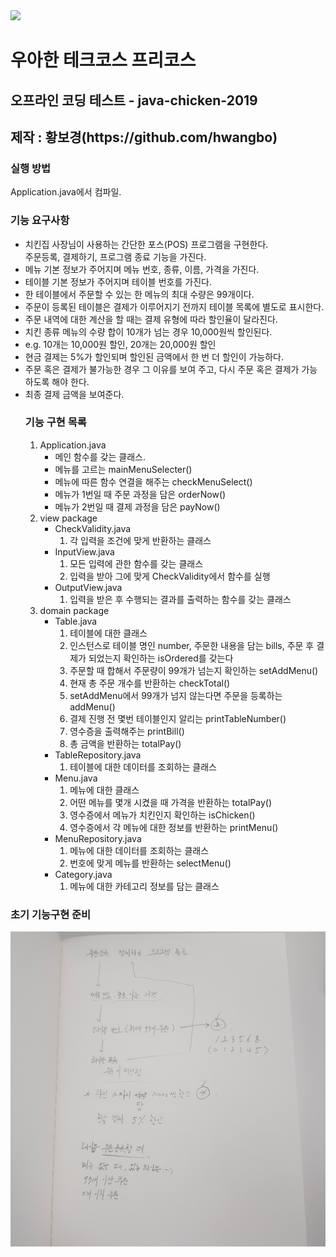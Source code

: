 <img src="https://woowacourse.github.io/images/logo/logo_full_white.png"/>
<h1>우아한 테크코스 프리코스</h1>
<h2>오프라인 코딩 테스트 - java-chicken-2019</h2>
<h2>제작 : 황보경(https://github.com/hwangbo)</h2>

<h3>실행 방법</h3>
<span>Application.java에서 컴파일.</span>

<h3>기능 요구사항</h3>
<ul>
    <li>치킨집 사장님이 사용하는 간단한 포스(POS) 프로그램을 구현한다.
        <br>
        주문등록, 결제하기, 프로그램 종료 기능을 가진다.
    </li>
    <li>메뉴 기본 정보가 주어지며 메뉴 번호, 종류, 이름, 가격을 가진다.</li>
    <li>테이블 기본 정보가 주어지며 테이블 번호를 가진다.</li>
    <li>한 테이블에서 주문할 수 있는 한 메뉴의 최대 수량은 99개이다.</li>
    <li>주문이 등록된 테이블은 결제가 이루어지기 전까지 테이블 목록에 별도로 표시한다.</li>
    <li>주문 내역에 대한 계산을 할 때는 결제 유형에 따라 할인율이 달라진다.</li>
    <li>치킨 종류 메뉴의 수량 합이 10개가 넘는 경우 10,000원씩 할인된다.</li>
    <li>e.g. 10개는 10,000원 할인, 20개는 20,000원 할인</li>
    <li>현금 결제는 5%가 할인되며 할인된 금액에서 한 번 더 할인이 가능하다.</li>
    <li>주문 혹은 결제가 불가능한 경우 그 이유를 보여 주고, 다시 주문 혹은 결제가 가능하도록 해야 한다.</li>
    <li>최종 결제 금액을 보여준다.</li>
    <h3>기능 구현 목록</h3>
    <ol>
        <li>
            Application.java
            <ul>
                <li>메인 함수를 갖는 클래스.</li>
                <li>메뉴를 고르는 mainMenuSelecter()</li>
                <li>메뉴에 따른 함수 연결을 해주는 checkMenuSelect()</li>
                <li>메뉴가 1번일 때 주문 과정을 담은 orderNow()</li>
                <li>메뉴가 2번일 때 결제 과정을 담은 payNow()</li>
            </ul>
        </li>
        <li>
            view package
            <ul>
                <li>
                    CheckValidity.java
                    <ol>
                        <li>각 입력을 조건에 맞게 반환하는 클래스</li>
                    </ol>
                </li>
                <li>
                    InputView.java
                    <ol>
                        <li>모든 입력에 관한 함수를 갖는 클래스</li>
                        <li>입력을 받아 그에 맞게 CheckValidity에서 함수를 실행</li>
                    </ol>
                </li>
                <li>
                    OutputView.java
                    <ol>
                        <li>입력을 받은 후 수행되는 결과를 출력하는 함수를 갖는 클래스</li>
                    </ol>
                </li>
            </ul>
        </li>
        <li>
            domain package
            <ul>
                <li>
                    Table.java
                    <ol>
                        <li>테이블에 대한 클래스</li>
                        <li>인스턴스로 테이블 명인 number, 주문한 내용을 담는 bills, 주문 후 결제가 되었는지 확인하는 isOrdered를 갖는다</li>
                        <li>주문할 때 합해서 주문량이 99개가 넘는지 확인하는 setAddMenu()</li>
                        <li>현재 총 주문 개수를 반환하는 checkTotal()</li>
                        <li>setAddMenu에서 99개가 넘지 않는다면 주문을 등록하는 addMenu()</li>
                        <li>결제 진행 전 몇번 테이블인지 알리는 printTableNumber()</li>
                        <li>영수증을 출력해주는 printBill()</li>
                        <li>총 금액을 반환하는 totalPay()</li>
                    </ol>
                </li>
                <li>
                    TableRepository.java
                    <ol>
                        <li>테이블에 대한 데이터를 조회하는 클래스</li>
                    </ol>
                </li>
                <li>
                    Menu.java
                    <ol>
                        <li>메뉴에 대한 클래스</li>
                        <li>어떤 메뉴를 몇개 시켰을 때 가격을 반환하는 totalPay()</li>
                        <li>영수증에서 메뉴가 치킨인지 확인하는 isChicken()</li>
                        <li>영수증에서 각 메뉴에 대한 정보를 반환하는 printMenu()</li>
                    </ol>
                </li>
                <li>
                    MenuRepository.java
                    <ol>
                        <li>메뉴에 대한 데이터를 조회하는 클래스</li>
                        <li>번호에 맞게 메뉴를 반환하는 selectMenu()</li>
                    </ol>
                </li>
                <li>
                    Category.java
                    <ol>
                        <li>메뉴에 대한 카테고리 정보를 담는 클래스</li>
                    </ol>
                </li>
            </ul>
        </li>
    </ol>
</ul>
<h3>초기 기능구현 준비</h3>
<img src="./ready structure.jpg"/>